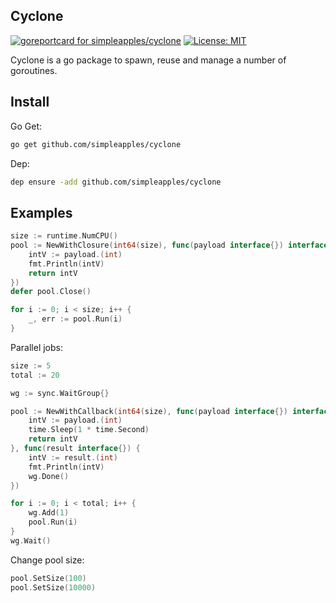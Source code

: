 ## Cyclone

[![goreportcard for simpleapples/cyclone][1]][2]
[![License: MIT][3]][4]

Cyclone is a go package to spawn, reuse and manage a number of goroutines.

## Install

Go Get:

``` sh
go get github.com/simpleapples/cyclone
```

Dep:

``` sh
dep ensure -add github.com/simpleapples/cyclone
```

## Examples

```go
size := runtime.NumCPU()
pool := NewWithClosure(int64(size), func(payload interface{}) interface{} {
    intV := payload.(int)
    fmt.Println(intV)
    return intV
})
defer pool.Close()

for i := 0; i < size; i++ {
    _, err := pool.Run(i)
}
```
Parallel jobs:

```go
size := 5
total := 20

wg := sync.WaitGroup{}

pool := NewWithCallback(int64(size), func(payload interface{}) interface{} {
    intV := payload.(int)
    time.Sleep(1 * time.Second)
    return intV
}, func(result interface{}) {
    intV := result.(int)
    fmt.Println(intV)
    wg.Done()
})

for i := 0; i < total; i++ {
    wg.Add(1)
    pool.Run(i)
}
wg.Wait()
```

Change pool size:

```go
pool.SetSize(100)
pool.SetSize(10000)
```

[1]: https://goreportcard.com/badge/github.com/simpleapples/cyclone
[2]: https://goreportcard.com/report/simpleapples/cyclone
[3]: https://img.shields.io/badge/License-MIT-blue.svg
[4]: https://opensource.org/licenses/MIT
[5]: https://img.shields.io/badge/license-NPL%20(The%20996%20Prohibited%20License)-blue.svg
[6]: https://github.com/996icu/996.ICU/blob/master/LICENSE
[7]: https://img.shields.io/badge/link-996.icu-red.svg
[8]: https://996.icu
